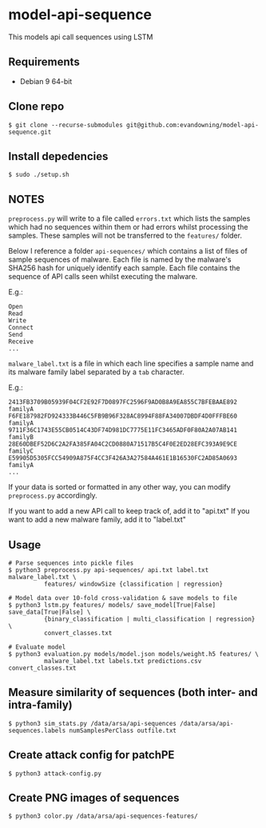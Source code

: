 # model-api-sequence

This models api call sequences using LSTM

## Requirements
  * Debian 9 64-bit

## Clone repo
```
$ git clone --recurse-submodules git@github.com:evandowning/model-api-sequence.git
```

## Install depedencies
```
$ sudo ./setup.sh
```

## NOTES
`preprocess.py` will write to a file called `errors.txt` which lists the samples
which had no sequences within them or had errors whilst processing the samples.
These samples will not be transferred to the `features/` folder.

Below I reference a folder `api-sequences/` which contains a list of files
of sample sequences of malware. Each file is named by the malware's SHA256 hash
for uniquely identify each sample. Each file contains the sequence of API calls
seen whilst executing the malware.

E.g.:
```
Open
Read
Write
Connect
Send
Receive
...
```

`malware_label.txt` is a file in which each line specifies a sample name and its
malware family label separated by a `tab` character.

E.g.:
```
2413FB3709B05939F04CF2E92F7D0897FC2596F9AD0B8A9EA855C7BFEBAAE892    familyA
F6FE187982FD924333B446C5FB9B96F328AC8994F88FA34007DBDF4D0FFFBE60    familyA
9711F36C1743E55CB0514C43DF74D981DC7775E11FC3465ADF0F80A2A07AB141    familyB
28E60DBEF52D6C2A2FA385FA04C2CD0880A71517B5C4F0E2ED28EFC393A9E9CE    familyC
E59905D5305FCC54909A875F4CC3F426A3A27584A461E1B16530FC2AD85A0693    familyA
...
```

If your data is sorted or formatted in any other way, you can modify `preprocess.py`
accordingly.

If you want to add a new API call to keep track of, add it to "api.txt"
If you want to add a new malware family, add it to "label.txt"

## Usage
```
# Parse sequences into pickle files
$ python3 preprocess.py api-sequences/ api.txt label.txt malware_label.txt \
          features/ windowSize {classification | regression}

# Model data over 10-fold cross-validation & save models to file
$ python3 lstm.py features/ models/ save_model[True|False] save_data[True|False] \
          {binary_classification | multi_classification | regression} \
          convert_classes.txt

# Evaluate model
$ python3 evaluation.py models/model.json models/weight.h5 features/ \
          malware_label.txt labels.txt predictions.csv convert_classes.txt
```

## Measure similarity of sequences (both inter- and intra-family)
```
$ python3 sim_stats.py /data/arsa/api-sequences /data/arsa/api-sequences.labels numSamplesPerClass outfile.txt
```

## Create attack config for patchPE
```
$ python3 attack-config.py
```

## Create PNG images of sequences
```
$ python3 color.py /data/arsa/api-sequences-features/
```
